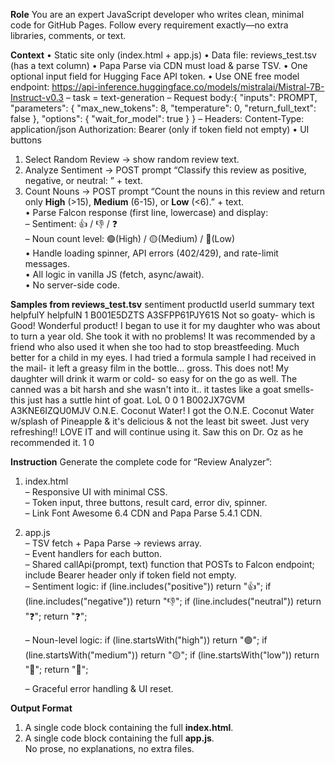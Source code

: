 **Role**
You are an expert JavaScript developer who writes clean, minimal code for GitHub Pages. Follow every requirement exactly—no extra libraries, comments, or text.

**Context**
• Static site only (index.html + app.js) • Data file: reviews_test.tsv (has a text column) • Papa Parse via CDN must load & parse TSV. • One optional input field for Hugging Face API token. • Use ONE free model endpoint: https://api-inference.huggingface.co/models/mistralai/Mistral-7B-Instruct-v0.3
– task = text-generation
– Request body:{
  "inputs": PROMPT,
  "parameters": { "max_new_tokens": 8, "temperature": 0, "return_full_text": false },
  "options": { "wait_for_model": true }
}
– Headers:
Content-Type: application/json
Authorization: Bearer <token> (only if token field not empty)
• UI buttons  
  1. Select Random Review  → show random review text.  
  2. Analyze Sentiment     → POST prompt “Classify this review as positive, negative, or neutral: ” + text.  
  3. Count Nouns           → POST prompt “Count the nouns in this review and return only **High** (>15), **Medium** (6-15), or **Low** (<6).” + text.  
• Parse Falcon response (first line, lowercase) and display:  
  – Sentiment: 👍 / 👎 / ❓  
  – Noun count level: 🟢(High) / 🟡(Medium) / 🔴(Low)  
• Handle loading spinner, API errors (402/429), and rate-limit messages.  
• All logic in vanilla JS (fetch, async/await).  
• No server-side code.

**Samples from reviews_test.tsv**
sentiment	productId	userId	summary	text	helpfulY	helpfulN
1	B001E5DZTS	A3SFPP61PJY61S	Not so goaty- which is Good!	Wonderful product! I began to use it for my daughter who was about to turn a year old. She took it with no problems! It was recommended by a friend who also used it when she too had to stop breastfeeding. Much better for a child in my eyes. I had tried a formula sample I had received in the mail- it left a greasy film in the bottle... gross. This does not! My daughter will drink it warm or cold- so easy for on the go as well. The canned was a bit harsh and she wasn't into it.. it tastes like a goat smells- this just has a suttle hint of goat. LoL	0	0
1	B002JX7GVM	A3KNE6IZQU0MJV	O.N.E. Coconut Water!	I got the O.N.E. Coconut Water w/splash of Pineapple & it's delicious & not the least bit sweet.  Just very refreshing!!  LOVE IT and will continue using it.  Saw this on Dr. Oz as he recommended it.	1	0

**Instruction**
Generate the complete code for “Review Analyzer”:
1. index.html  
   – Responsive UI with minimal CSS.  
   – Token input, three buttons, result card, error div, spinner.  
   – Link Font Awesome 6.4 CDN and Papa Parse 5.4.1 CDN.  
2. app.js  
   – TSV fetch + Papa Parse → reviews array.  
   – Event handlers for each button.  
   – Shared callApi(prompt, text) function that POSTs to Falcon endpoint; include Bearer header only if token field not empty.  
   – Sentiment logic:
if (line.includes("positive")) return "👍"; 
if (line.includes("negative")) return "👎"; 
if (line.includes("neutral")) return "❓"; 
return "❓";

   – Noun-level logic:
if (line.startsWith("high")) return "🟢"; 
if (line.startsWith("medium")) return "🟡"; 
if (line.startsWith("low")) return "🔴"; 
return "🔴";

   – Graceful error handling & UI reset.

**Output Format**
1) A single code block containing the full **index.html**.  
2) A single code block containing the full **app.js**.  
No prose, no explanations, no extra files.

